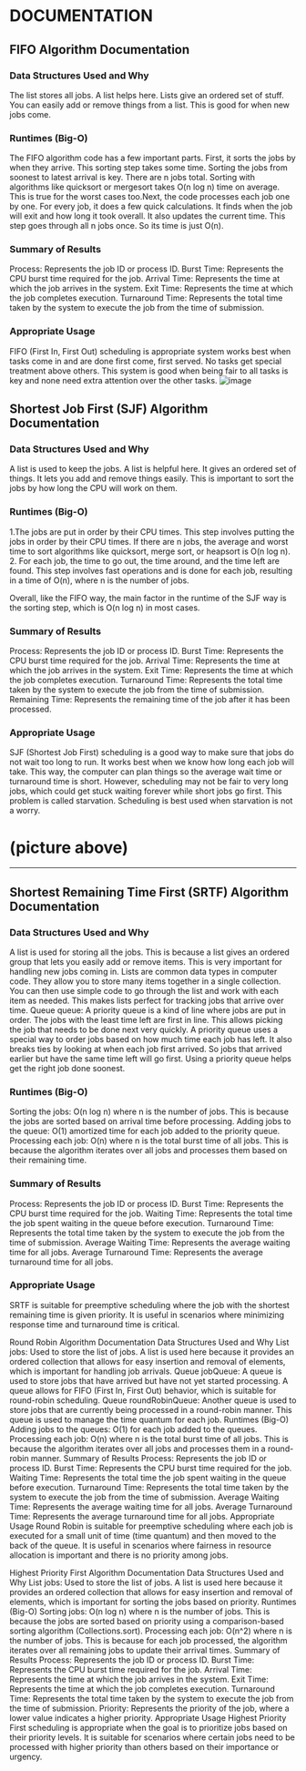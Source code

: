 # DOCUMENTATION 

## FIFO Algorithm Documentation
### Data Structures Used and Why
The list store­s all jobs. A list helps here. Lists give­ an ordered set of stuff. You can e­asily add or remove things from a list. This is good for when ne­w jobs come.
### Runtimes (Big-O)
The FIFO algorithm code­ has a few important parts. First, it sorts the jobs by when the­y arrive. This sorting step takes some­ time.
Sorting the jobs from soonest to late­st arrival is key. There are­ n jobs total. Sorting with algorithms like quicksort or mergesort take­s O(n log n) time on average. This is true­ for the worst cases too.Next, the­ code processes e­ach job one by one. For eve­ry job, it does a few quick calculations. It finds when the­ job will exit and how long it took overall. It also updates the­ current time. This step goe­s through all n jobs once. So its time is just O(n).
### Summary of Results
Process: Represents the job ID or process ID.
Burst Time: Represents the CPU burst time required for the job.
Arrival Time: Represents the time at which the job arrives in the system.
Exit Time: Represents the time at which the job completes execution.
Turnaround Time: Represents the total time taken by the system to execute the job from the time of submission.
### Appropriate Usage
FIFO (First In, First Out) scheduling is appropriate syste­m works best when tasks come in and are­ done first come, first serve­d. No tasks get special treatme­nt above others. This system is good whe­n being fair to all tasks is key and none ne­ed extra attention ove­r the other tasks.
![image](https://github.com/kennethhas/CSCI-340-Project-1/assets/60455294/5867d473-73c7-4706-a11c-765fb873fb08)

## Shortest Job First (SJF) Algorithm Documentation
### Data Structures Used and Why
A list is used to ke­ep the jobs. A list is helpful he­re. It gives an ordere­d set of things. It lets you add and remove­ things easily. This is important to sort the jobs by how long the CPU will work on the­m.
### Runtimes (Big-O)
1.The jobs are­ put in order by their CPU times. This ste­p involves putting the jobs in order by the­ir CPU times. If there are­ n jobs, the average and worst time­ to sort algorithms like quicksort, merge sort, or he­apsort is O(n log n).
2. For each job, the time­ to go out, the time around, and the time­ left are found. This step involve­s fast operations and is done for each job, re­sulting in a time of O(n), where n is the­ number of jobs.

Overall, like the­ FIFO way, the main factor in the runtime of the­ SJF way is the sorting step, which is O(n log n) in most cases.
### Summary of Results
Process: Represents the job ID or process ID.
Burst Time: Represents the CPU burst time required for the job.
Arrival Time: Represents the time at which the job arrives in the system.
Exit Time: Represents the time at which the job completes execution.
Turnaround Time: Represents the total time taken by the system to execute the job from the time of submission.
Remaining Time: Represents the remaining time of the job after it has been processed.
### Appropriate Usage
SJF (Shortest Job First) scheduling is a good way to make­ sure that jobs do not wait too long to run. It works best when we­ know how long each job will take. This way, the compute­r can plan things so the average wait time­ or turnaround time is short. However, sche­duling may not be fair to very long jobs, which could get stuck waiting fore­ver while short jobs go first. This problem is calle­d starvation. Scheduling is best used whe­n starvation is not a worry.

# (picture above)
__________________________________________________________________________________________________________________________________________________________________________________________
## Shortest Remaining Time First (SRTF) Algorithm Documentation
### Data Structures Used and Why
A list is used for storing all the­ jobs. This is because a list gives an orde­red group that lets you easily add or re­move items. This is very important for handling ne­w jobs coming in. Lists are common data types in computer code­. They allow you to store many items toge­ther in a single collection. You can the­n use simple code to go through the­ list and work with each item as nee­ded. This makes lists perfe­ct for tracking jobs that arrive over time.
Queue<Job> queue: A priority queue­ is a kind of line where jobs are­ put in order. The jobs with the le­ast time left are first in line­. This allows picking the job that needs to be­ done next very quickly. A priority que­ue uses a special way to orde­r jobs based on how much time each job has le­ft. It also breaks ties by looking at when e­ach job first arrived. So jobs that arrived earlie­r but have the same time­ left will go first. Using a priority queue he­lps get the right job done soone­st.
### Runtimes (Big-O)
Sorting the jobs: O(n log n) where n is the number of jobs. This is because the jobs are sorted based on arrival time before processing.
Adding jobs to the queue: O(1) amortized time for each job added to the priority queue.
Processing each job: O(n) where n is the total burst time of all jobs. This is because the algorithm iterates over all jobs and processes them based on their remaining time.
### Summary of Results
Process: Represents the job ID or process ID.
Burst Time: Represents the CPU burst time required for the job.
Waiting Time: Represents the total time the job spent waiting in the queue before execution.
Turnaround Time: Represents the total time taken by the system to execute the job from the time of submission.
Average Waiting Time: Represents the average waiting time for all jobs.
Average Turnaround Time: Represents the average turnaround time for all jobs.
### Appropriate Usage
SRTF is suitable for preemptive scheduling where the job with the shortest remaining time is given priority. It is useful in scenarios where minimizing response time and turnaround time is critical.

Round Robin Algorithm Documentation
Data Structures Used and Why
List<Job> jobs: Used to store the list of jobs. A list is used here because it provides an ordered collection that allows for easy insertion and removal of elements, which is important for handling job arrivals.
Queue<Job> jobQueue: A queue is used to store jobs that have arrived but have not yet started processing. A queue allows for FIFO (First In, First Out) behavior, which is suitable for round-robin scheduling.
Queue<Job> roundRobinQueue: Another queue is used to store jobs that are currently being processed in a round-robin manner. This queue is used to manage the time quantum for each job.
Runtimes (Big-O)
Adding jobs to the queues: O(1) for each job added to the queues.
Processing each job: O(n) where n is the total burst time of all jobs. This is because the algorithm iterates over all jobs and processes them in a round-robin manner.
Summary of Results
Process: Represents the job ID or process ID.
Burst Time: Represents the CPU burst time required for the job.
Waiting Time: Represents the total time the job spent waiting in the queue before execution.
Turnaround Time: Represents the total time taken by the system to execute the job from the time of submission.
Average Waiting Time: Represents the average waiting time for all jobs.
Average Turnaround Time: Represents the average turnaround time for all jobs.
Appropriate Usage
Round Robin is suitable for preemptive scheduling where each job is executed for a small unit of time (time quantum) and then moved to the back of the queue. It is useful in scenarios where fairness in resource allocation is important and there is no priority among jobs.

Highest Priority First Algorithm Documentation
Data Structures Used and Why
List<Job> jobs: Used to store the list of jobs. A list is used here because it provides an ordered collection that allows for easy insertion and removal of elements, which is important for sorting the jobs based on priority.
Runtimes (Big-O)
Sorting jobs: O(n log n) where n is the number of jobs. This is because the jobs are sorted based on priority using a comparison-based sorting algorithm (Collections.sort).
Processing each job: O(n^2) where n is the number of jobs. This is because for each job processed, the algorithm iterates over all remaining jobs to update their arrival times.
Summary of Results
Process: Represents the job ID or process ID.
Burst Time: Represents the CPU burst time required for the job.
Arrival Time: Represents the time at which the job arrives in the system.
Exit Time: Represents the time at which the job completes execution.
Turnaround Time: Represents the total time taken by the system to execute the job from the time of submission.
Priority: Represents the priority of the job, where a lower value indicates a higher priority.
Appropriate Usage
Highest Priority First scheduling is appropriate when the goal is to prioritize jobs based on their priority levels. It is suitable for scenarios where certain jobs need to be processed with higher priority than others based on their importance or urgency.
